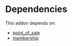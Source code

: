 # Dependencies

This addon depends on:

- [point_of_sale](https://github.com/bringout/oca-ocb-sale)
- [membership](https://github.com/bringout/oca-ocb-vertical-industry)

